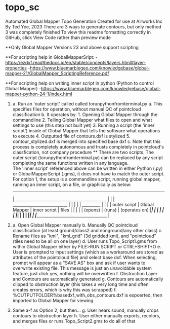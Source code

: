 # topo_sc
Automated Global Mapper Topo Generation
Created for use at Airworks Inc By Ted Yee, 2023
There are 3 ways to generate contours, but only method 3 was completely finished
To view this readme formatting correctly in GitHub, click View Code rather than preview mode

**Only Global Mapper Versions 23 and above support scripting

**For scripting help in GlobalMapperSript:
-https://ezdxf.readthedocs.io/en/stable/concepts/layers.html#layer-properties
-https://www.bluemarblegeo.com/knowledgebase/global-mapper-21/GlobalMapper_ScriptingReference.pdf

**For scripting help on writing inner script in python (Python to control Global Mapper)
-https://www.bluemarblegeo.com/knowledgebase/global-mapper-python-24-1/index.html

1.  a. Run an 'outer script' called called torunpythonfromterminal.py
        a. This specifies files for operation, without manual QC of pointcloud classification
        b. It operates by:
            1. Opening Global Mapper through the commandline
            2. Telling Global Mapper what files to open and what settings to use (this step not built yet)
            3. Running a script (the 'inner script') inside of Global Mapper that tells the software what operations to execute
            4. Outputted file of contours.dxf is stylized
            5. contour_stylized.dxf is merged into specified base dxf
        c. Note that this process is completely autonomous and trusts completely in pointcloud's classfication, not company procedure
    ** There are two scripts. The outer script (torunpythonfromterminal.py) can be replaced by any script completing the same functions written in any language.\
    The 'inner script' referenced above can be written in either Python (.py) or GlobalMapperScript (.gms), it does not have to match the outer script.\
    For option 1, the setup is a commandline script, running global mapper, running an inner script, on a file, or graphically as below:

    ______________________________________________________________
    |              _____________________________________________ |
    |              |               ___________________________ | |
    |              |               |               _________ | | |
    | outer script | Global Mapper | inner script  | files | | | |
    |   (opens)    |     (runs)    | (operates on) |_______| | | |
    |              |               |_________________________| | |
    |              |___________________________________________| |
    |____________________________________________________________|

2.  a. Open Global Mapper manually
    b. Manually QC pointcloud classification (at least ground/class2 and nonground/any other class)
    c. Rename files as "kml", "kml_grid" (3d gridded kml), and "pointcloud" (tiles need to be all on one layer)
    d. User runs Topo_Script1.gms from within Global Mapper either by FILE>RUN SCRIPT or CTRL+SHIFT+O
    e. User is prompted to input settings (which as a workaround are stored as attributes of the pointcloud file) and select base dxf. When selecting, prompt will appear as a "SAVE AS" box and ask if user wants to overwrite existing file. This message is just an unavoidable system feature, just click yes, nothing will be overwritten
    f. Obstruction Layer and Contours are automatically generated
    g. Contours are automatically clipped to obstruction layer (this takes a very long time and often creates errors, which is why this was scrapped)
    f. %OUTPUTFOLDER%basedxf_with_obs_contours.dxf is expoerted, then imported to Global Mapper for viewing

3.  Same a-f as Option 2, but then...
    g. User hears sound, manually crops contours to obstruction layer
    h. User either manually exports, recolors, and merges files or runs Topo_Script2.gms to do all of that
